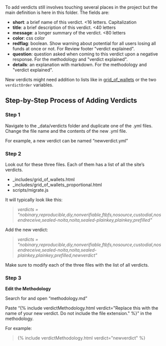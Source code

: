 To add verdicts still involves touching several places in the project but the
main definition is here in this folder. The fields are:

* **short**: a brief name of this verdict. <16 letters. Capitalization
* **title**: a brief description of this verdict. <40 letters
* **message**: a longer summary of the verdict. <80 letters
* **color**: css color
* **redflag**: boolean. Show warning about potential for all users losing all funds at once or not. For Review footer "verdict explained".
* **question**: question asked when coming to this verdict upon a negative response. For the methodology and "verdict explained".
* **details**: an explanation with markdown. For the methodology and "verdict explained".

New verdicts might need addition to lists like in [grid_of_wallets](/_includes/grid_of_wallets.html)
or the two `verdictOrder` variables.

## Step-by-Step Process of Adding Verdicts 

### Step 1

Navigate to the _data/verdicts folder and duplicate one of the .yml files. Change the file name and the contents of the new .yml file. 

For example, a new verdict can be named “newverdict.yml”

### Step 2

Look out for these three files. Each of them has a list of all the site’s verdicts. 

- _includes/grid_of_wallets.html
- _includes/grid_of_wallets_proportional.html
- scripts/migrate.js

It will typically look like this: 

> *verdicts = "nobinary,reproducible,diy,nonverifiable,ftbfs,nosource,custodial,nosendreceive,sealed-noita,noita,sealed-plainkey,plainkey,prefilled"*

Add the new verdict:

> *verdicts = "nobinary,reproducible,diy,nonverifiable,ftbfs,nosource,custodial,nosendreceive,sealed-noita,noita,sealed-plainkey,plainkey,prefilled,newverdict"*

Make sure to modify each of the three files with the list of all verdicts.

### Step 3

**Edit the Methodology**

Search for and open “methodology.md”

Paste “{% include verdictMethodology.html verdict="Replace this with the name of your new verdict. Do not include the file extension." %}” in the methodology.

For example: 

> {% include verdictMethodology.html verdict="newverdict" %}
